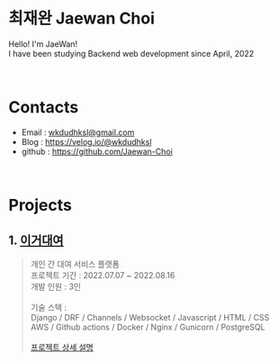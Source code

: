 # 최재완 Jaewan Choi

Hello! I'm JaeWan!<br>
I have been studying Backend web development since April, 2022

<br>

# Contacts
* Email : wkdudhksl@gmail.com
* Blog : https://velog.io/@wkdudhksl
* github : https://github.com/Jaewan-Choi

<br>

# Projects
## 1. <a href="https://github.com/Jaewan-Choi/egodaeyeo-backend">이거대여</a>

> 개인 간 대여 서비스 플랫폼<br>
  프로젝트 기간 : 2022.07.07 ~ 2022.08.16<br>
  개발 인원 : 3인<br><br>
  기술 스택 :<br>
  Django / DRF / Channels / Websocket / Javascript / HTML / CSS<br>
  AWS / Github actions / Docker / Nginx / Gunicorn / PostgreSQL<br><br>
  <a href="https://github.com/Jaewan-Choi/egodaeyeo-backend">프로젝트 상세 설명<a/>
